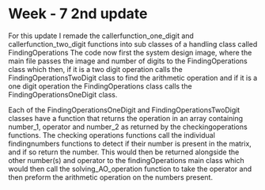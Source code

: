 # Week - 7 2nd update
For this update I remade the callerfunction_one_digit and callerfunction_two_digit functions into sub classes of a handling class called FindingOperations
The code now first the system design image, where the main file passes the image and number of digits to the FindingOperations class which then, if it is a two digit operation calls the FindingOperationsTwoDigit class to find the arithmetic operation and if it is a one digit operation the FindingOperations class calls the FindingOperationsOneDigit class. 

Each of the FindingOperationsOneDigit and FindingOperationsTwoDigit classes have a function that returns the operation in an array containing number_1, operator and number_2 as returned by the checkingoperations functions. The checking operations functions call the individual findingnumbers functions to detect if their number is present in the matrix, and if so return the number. This would then be returned alongside the other number(s) and operator to the findingOperations main class which would then call the solving_AO_operation function to take the operator and then preform the arithmetic operation on the numbers present.
